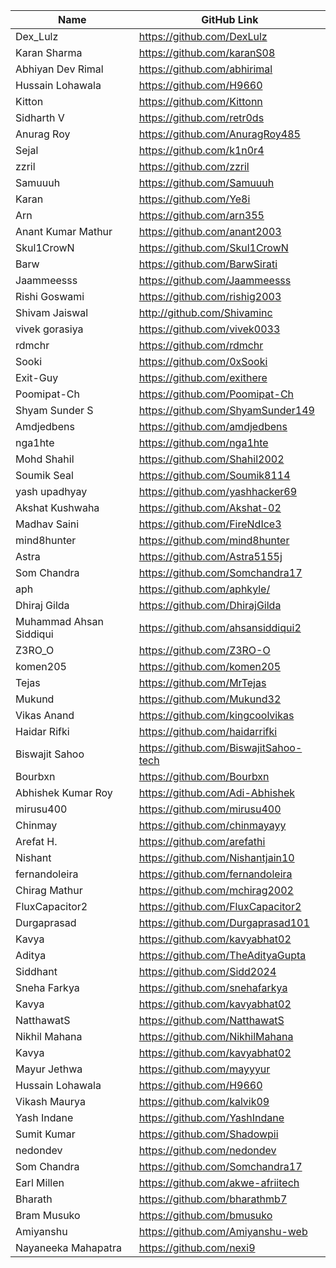 | Name               | GitHub Link                     |
| ------------------ | ------------------------------- |
| Dex_Lulz           | https://github.com/DexLulz      |
| Karan Sharma       | https://github.com/karanS08     |
| Abhiyan Dev Rimal       | https://github.com/abhirimal     |
| Hussain Lohawala   | https://github.com/H9660        |
| Kitton             | https://github.com/Kittonn      |
| Sidharth V         | https://github.com/retr0ds      |
| Anurag Roy         | https://github.com/AnuragRoy485 |
| Sejal              | https://github.com/k1n0r4       |
| zzril              | https://github.com/zzril        |
| Samuuuh            | https://github.com/Samuuuh      |
| Karan              | https://github.com/Ye8i         |
| Arn                | https://github.com/arn355       |
| Anant Kumar Mathur | https://github.com/anant2003    |
| Skul1CrowN         | https://github.com/Skul1CrowN   |
| Barw               | https://github.com/BarwSirati   |
| Jaammeesss         | https://github.com/Jaammeesss   |
| Rishi Goswami      | https://github.com/rishig2003   |
| Shivam Jaiswal     | http://github.com/Shivaminc     |
| vivek gorasiya     | https://github.com/vivek0033    |
| rdmchr             | https://github.com/rdmchr       |
| Sooki              | https://github.com/0xSooki      |
| Exit-Guy           | https://github.com/exithere     |
| Poomipat-Ch        | https://github.com/Poomipat-Ch  |
| Shyam Sunder S     | https://github.com/ShyamSunder149|
| Amdjedbens | https://github.com/amdjedbens |
| nga1hte | https://github.com/nga1hte |
| Mohd Shahil | https://github.com/Shahil2002 |
| Soumik Seal | https://github.com/Soumik8114 |
| yash upadhyay | https://github.com/yashhacker69 |
| Akshat Kushwaha | https://github.com/Akshat-02 |
| Madhav Saini       | https://github.com/FireNdIce3 |
| mind8hunter | https://github.com/mind8hunter |
| Astra       | https://github.com/Astra5155j  |
| Som Chandra | https://github.com/Somchandra17 |
| aph | https://github.com/aphkyle/ |
| Dhiraj Gilda | https://github.com/DhirajGilda |
|Muhammad Ahsan Siddiqui| https://github.com/ahsansiddiqui2|
| Z3RO_O             | https://github.com/Z3RO-O       |
| komen205             | https://github.com/komen205       |
| Tejas             | https://github.com/MrTejas       |
| Mukund            | https://github.com/Mukund32      |
| Vikas Anand            | https://github.com/kingcoolvikas      |
| Haidar Rifki | https://github.com/haidarrifki |
| Biswajit Sahoo | https://github.com/BiswajitSahoo-tech |
| Bourbxn          | https://github.com/Bourbxn |
| Abhishek Kumar Roy | https://github.com/Adi-Abhishek |
| mirusu400 | https://github.com/mirusu400 |
| Chinmay | https://github.com/chinmayayy |
| Arefat H. | https://github.com/arefathi | 
| Nishant | https://github.com/Nishantjain10 |
| fernandoleira | https://github.com/fernandoleira |
| Chirag Mathur            | https://github.com/mchirag2002      |
| FluxCapacitor2          | https://github.com/FluxCapacitor2     |
| Durgaprasad | https://github.com/Durgaprasad101 |
| Kavya | https://github.com/kavyabhat02 | 
| Aditya | https://github.com/TheAdityaGupta   |
| Siddhant | https://github.com/Sidd2024 |
| Sneha Farkya | https://github.com/snehafarkya |
| Kavya | https://github.com/kavyabhat02 | 
| NatthawatS | https://github.com/NatthawatS | 
| Nikhil Mahana | https://github.com/NikhilMahana |
| Kavya | https://github.com/kavyabhat02 |
| Mayur Jethwa | https://github.com/mayyyur |
| Hussain Lohawala   | https://github.com/H9660|
| Vikash Maurya | https://github.com/kalvik09 |
| Yash Indane | https://github.com/YashIndane |
| Sumit Kumar | https://github.com/Shadowpii |
| nedondev   | https://github.com/nedondev |
| Som Chandra | https://github.com/Somchandra17 |
| Earl Millen | https://github.com/akwe-afriitech |
| Bharath | https://github.com/bharathmb7 |
| Bram Musuko | https://github.com/bmusuko |
| Amiyanshu | https://github.com/Amiyanshu-web |
| Nayaneeka Mahapatra | https://github.com/nexi9 |
